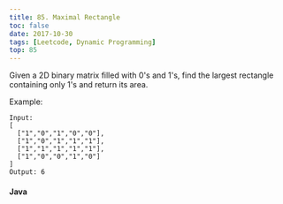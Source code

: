 ```yaml
---
title: 85. Maximal Rectangle
toc: false
date: 2017-10-30
tags: [Leetcode, Dynamic Programming]
top: 85
---
```


Given a 2D binary matrix filled with 0's and 1's, find the largest rectangle containing only 1's and return its area.

Example:

```
Input:
[
  ["1","0","1","0","0"],
  ["1","0","1","1","1"],
  ["1","1","1","1","1"],
  ["1","0","0","1","0"]
]
Output: 6
```

#### Java

